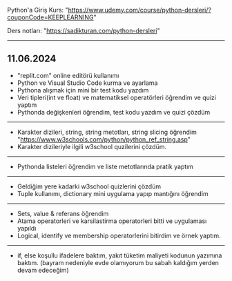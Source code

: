 Python'a Giriş
Kurs: "https://www.udemy.com/course/python-dersleri/?couponCode=KEEPLEARNING"

Ders notları: "https://sadikturan.com/python-dersleri"

------------------------------------------------------------------------------------------------------------------------------------------------------------------------------------------------------------------------
11.06.2024
------------------------------------------------------------------------------------------------------------------------------------------------------------------------------------------------------------------------
- "replit.com" online editörü kullanımı
- Python ve Visual Studio Code kurma ve ayarlama
- Pythona alışmak için mini bir test kodu yazdım 
- Veri tipleri(int ve float) ve matematiksel operatörleri öğrendim ve quizi yaptım 
- Pythonda değişkenleri öğrendim, test kodu yazdım ve quizi çözdüm 
-----
- Karakter dizileri, string, string metotları, string slicing öğrendim "https://www.w3schools.com/python/python_ref_string.asp"
- Karakter dizileriyle ilgili w3school quzilerini çözdüm.
------
- Pythonda listeleri öğrendim ve liste metotlarında pratik yaptım
------
- Geldiğim yere kadarki w3school quizlerini çözdüm
- Tuple kullanımı, dictionary mini uygulama yapıp mantığını öğrendim
------
- Sets, value & referans öğrendim
- Atama operatorleri ve karsilastirma operatorleri bitti ve uygulaması yapıldı
- Logical, identify ve membership operatorlerini bitirdim ve örnek yaptım.
------
- if, else koşullu ifadelere baktım, yakıt tüketim maliyeti kodunun yazımına baktım. 
(bayram nedeniyle evde olamıyorum bu sabah kaldığım yerden devam edeceğim)
